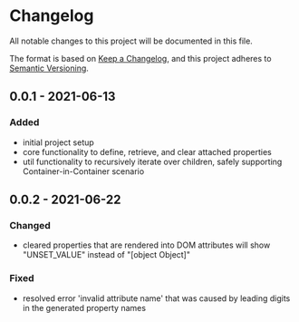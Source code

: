 # Changelog
All notable changes to this project will be documented in this file.

The format is based on [Keep a Changelog](https://keepachangelog.com/en/1.0.0/),
and this project adheres to [Semantic Versioning](https://semver.org/spec/v2.0.0.html).

## 0.0.1 - 2021-06-13
### Added
- initial project setup
- core functionality to define, retrieve, and clear attached properties
- util functionality to recursively iterate over children, safely supporting Container-in-Container scenario

## 0.0.2 - 2021-06-22
### Changed
- cleared properties that are rendered into DOM attributes will show "UNSET_VALUE" instead of "[object Object]"

### Fixed
- resolved error 'invalid attribute name' that was caused by leading digits in the generated property names
